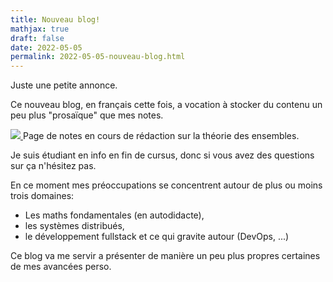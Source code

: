 ```yaml
---
title: Nouveau blog!
mathjax: true
draft: false
date: 2022-05-05
permalink: 2022-05-05-nouveau-blog.html
---
```


<div class="abstract">
Juste une petite annonce.
</div>

Ce nouveau blog, en français cette fois, a vocation à stocker du
contenu un peu plus "prosaïque" que mes notes.

<div class="sidenote">
<a href="./assets/Screenshot%202022-05-06%20at%2011-56-34%20Th%C3%A9orie%20des%20ensembles%20-%20set_theory.pdf.png">
<img src="./assets/Screenshot%202022-05-06%20at%2011-56-34%20Th%C3%A9orie%20des%20ensembles%20-%20set_theory.pdf.png">
</a>
<span class="caption">Page de notes en cours de rédaction sur la théorie des ensembles.</span>
</div>

Je suis étudiant en info en fin de cursus, donc si vous avez des questions sur
ça n'hésitez pas.

En ce moment mes préoccupations se concentrent autour de plus ou moins trois domaines:

- Les maths fondamentales (en autodidacte),
- les systèmes distribués,
- le développement fullstack et ce qui gravite autour (DevOps, ...)

Ce blog va me servir a présenter de manière un peu plus propres certaines de
mes avancées perso.


<!--

When $a \ne 0$, there are two solutions to $ax^2 + bx + c = 0$ and they are
  $$x = {-b \pm \sqrt{b^2-4ac} \over 2a}$$

And here is [some](https://google.fr) quote:

>Lorem ipsum dolor sit amet!

# Level two title

```js
console.log('hello')
```

-->